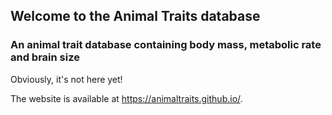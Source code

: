 ## Welcome to the Animal Traits database

### An animal trait database containing body mass, metabolic rate and brain size

Obviously, it's not here yet!

The website is available at https://animaltraits.github.io/.
